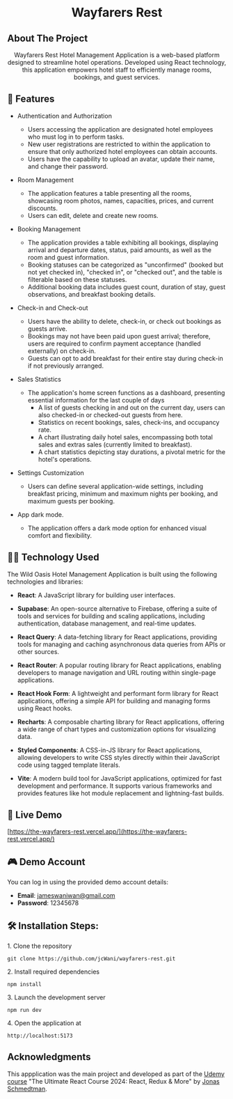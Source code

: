 <!-- PROJECT LOGO -->
<br />
<h1 align="center">Wayfarers Rest</h1>

<!-- ABOUT THE PROJECT -->

## About The Project

<p align="center">
Wayfarers Rest Hotel Management Application is a web-based platform designed to streamline hotel operations. Developed using React technology, this application empowers hotel staff to efficiently manage rooms, bookings, and guest services.
</p>

<!-- APPLICATION'S FEATURES -->

## 📝 Features

- Authentication and Authorization

  - Users accessing the application are designated hotel employees who must log in to perform tasks.
  - New user registrations are restricted to within the application to ensure that only authorized hotel employees can obtain accounts.
  - Users have the capability to upload an avatar, update their name, and change their password.

- Room Management

  - The application features a table presenting all the rooms, showcasing room photos, names, capacities, prices, and current discounts.
  - Users can edit, delete and create new rooms.

- Booking Management

  - The application provides a table exhibiting all bookings, displaying arrival and departure dates, status, paid amounts, as well as the room and guest information.
  - Booking statuses can be categorized as "unconfirmed" (booked but not yet checked in), "checked in", or "checked out", and the table is filterable based on these statuses.
  - Additional booking data includes guest count, duration of stay, guest observations, and breakfast booking details.

- Check-in and Check-out

  - Users have the ability to delete, check-in, or check out bookings as guests arrive.
  - Bookings may not have been paid upon guest arrival; therefore, users are required to confirm payment acceptance (handled externally) on check-in.
  - Guests can opt to add breakfast for their entire stay during check-in if not previously arranged.

- Sales Statistics

  - The application's home screen functions as a dashboard, presenting essential information for the last couple of days
    - A list of guests checking in and out on the current day, users can also checked-in or checked-out guests from here.
    - Statistics on recent bookings, sales, check-ins, and occupancy rate.
    - A chart illustrating daily hotel sales, encompassing both total sales and extras sales (currently limited to breakfast).
    - A chart statistics depicting stay durations, a pivotal metric for the hotel's operations.

- Settings Customization

  - Users can define several application-wide settings, including breakfast pricing, minimum and maximum nights per booking, and maximum guests per booking.

- App dark mode.

  - The application offers a dark mode option for enhanced visual comfort and flexibility.

<!-- TECHNOLOGY USED -->

## 👨‍💻 Technology Used

The Wild Oasis Hotel Management Application is built using the following technologies and libraries:

- **React**: A JavaScript library for building user interfaces.

- **Supabase**: An open-source alternative to Firebase, offering a suite of tools and services for building and scaling applications, including authentication, database management, and real-time updates.

- **React Query**: A data-fetching library for React applications, providing tools for managing and caching asynchronous data queries from APIs or other sources.

- **React Router**: A popular routing library for React applications, enabling developers to manage navigation and URL routing within single-page applications.

- **React Hook Form**: A lightweight and performant form library for React applications, offering a simple API for building and managing forms using React hooks.

- **Recharts**: A composable charting library for React applications, offering a wide range of chart types and customization options for visualizing data.

- **Styled Components**: A CSS-in-JS library for React applications, allowing developers to write CSS styles directly within their JavaScript code using tagged template literals.

- **Vite**: A modern build tool for JavaScript applications, optimized for fast development and performance. It supports various frameworks and provides features like hot module replacement and lightning-fast builds.

<!-- LIVE DEMO -->

## 🚀 Live Demo

[https://the-wayfarers-rest.vercel.app/](https://the-wayfarers-rest.vercel.app/)

## 🎮 Demo Account

You can log in using the provided demo account details:

- **Email**: jameswaniwan@gmail.com
- **Password**: 12345678

## 🛠 Installation Steps:

<p>1. Clone the repository</p>

```
git clone https://github.com/jcWani/wayfarers-rest.git
```

<p>2. Install required dependencies </p>

```
npm install
```

<p>3. Launch the development server</p>

```
npm run dev
```

<p>4. Open the application at</p>

```
http://localhost:5173
```

<!-- ACKNOWLEDGEMENTS -->

## Acknowledgments

This appplication was the main project and developed as part of the [Udemy course](https://www.udemy.com/course/the-ultimate-react-course) "The Ultimate React Course 2024: React, Redux & More" by [Jonas Schmedtman](https://twitter.com/jonasschmedtman).
